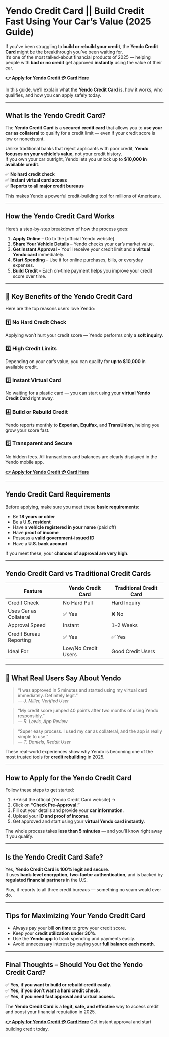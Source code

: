 # Yendo Credit Card || Build Credit Fast Using Your Car’s Value (2025 Guide)

If you’ve been struggling to **build or rebuild your credit**, the **Yendo Credit Card** might be the breakthrough you’ve been waiting for.  
It’s one of the most talked-about financial products of 2025 — helping people with **bad or no credit** get approved **instantly** using the value of their car.  

[**👉 Apply for Yendo Credit 💳 Card Here**](https://nx2bs.com/c?o=162&a=25324)

In this guide, we’ll explain what the **Yendo Credit Card** is, how it works, who qualifies, and how you can apply safely today.

---

## What Is the Yendo Credit Card?

The **Yendo Credit Card** is a **secured credit card** that allows you to **use your car as collateral** to qualify for a credit limit — even if your credit score is low or nonexistent.  

Unlike traditional banks that reject applicants with poor credit, **Yendo focuses on your vehicle’s value**, not your credit history.  
If you own your car outright, Yendo lets you unlock up to **$10,000 in available credit**.

✅ **No hard credit check**  
✅ **Instant virtual card access**  
✅ **Reports to all major credit bureaus**

This makes Yendo a powerful credit-building tool for millions of Americans.

---

## How the Yendo Credit Card Works

Here’s a step-by-step breakdown of how the process goes:

1. **Apply Online** – Go to the [official Yendo website] 
2. **Share Your Vehicle Details** – Yendo checks your car’s market value.  
3. **Get Instant Approval** – You’ll receive your credit limit and a **virtual Yendo card** immediately.  
4. **Start Spending** – Use it for online purchases, bills, or everyday expenses.  
5. **Build Credit** – Each on-time payment helps you improve your credit score over time.

---

## 🌟 Key Benefits of the Yendo Credit Card

Here are the top reasons users love Yendo:

### 1️⃣ No Hard Credit Check  
Applying won’t hurt your credit score — Yendo performs only a **soft inquiry**.

### 2️⃣ High Credit Limits  
Depending on your car’s value, you can qualify for **up to $10,000** in available credit.

### 3️⃣ Instant Virtual Card  
No waiting for a plastic card — you can start using your **virtual Yendo Credit Card** right away.

### 4️⃣ Build or Rebuild Credit  
Yendo reports monthly to **Experian**, **Equifax**, and **TransUnion**, helping you grow your score fast.

### 5️⃣ Transparent and Secure  
No hidden fees. All transactions and balances are clearly displayed in the Yendo mobile app.

[**👉 Apply for Yendo Credit 💳 Card Here**](https://nx2bs.com/c?o=162&a=25324)

---

## Yendo Credit Card Requirements

Before applying, make sure you meet these **basic requirements**:

- Be **18 years or older**
- Be a **U.S. resident**
- Have a **vehicle registered in your name** (paid off)
- Have **proof of income**
- Possess a **valid government-issued ID**
- Have a **U.S. bank account**

If you meet these, your **chances of approval are very high**.

---

## Yendo Credit Card vs Traditional Credit Cards

| Feature | **Yendo Credit Card** | **Traditional Credit Card** |
|----------|----------------------|-----------------------------|
| Credit Check | No Hard Pull | Hard Inquiry |
| Uses Car as Collateral | ✅ Yes | ❌ No |
| Approval Speed | Instant | 1–2 Weeks |
| Credit Bureau Reporting | ✅ Yes | ✅ Yes |
| Ideal For | Low/No Credit Users | Good Credit Users |

---

## 💬 What Real Users Say About Yendo

> “I was approved in 5 minutes and started using my virtual card immediately. Definitely legit.”  
> — *J. Miller, Verified User*

> “My credit score jumped 40 points after two months of using Yendo responsibly.”  
> — *R. Lewis, App Review*

> “Super easy process. I used my car as collateral, and the app is really simple to use.”  
> — *T. Daniels, Reddit User*

These real-world experiences show why Yendo is becoming one of the most trusted tools for **credit rebuilding** in 2025.

---

## How to Apply for the Yendo Credit Card

Follow these steps to get started:

1. **Visit the official [Yendo Credit Card website] →   
2. Click on **“Check Pre-Approval.”**  
3. Fill out your details and provide your **car information**.  
4. Upload your **ID and proof of income**.  
5. Get approved and start using your **virtual Yendo card instantly**.

The whole process takes **less than 5 minutes** — and you’ll know right away if you qualify.

---

## Is the Yendo Credit Card Safe?

Yes, **Yendo Credit Card is 100% legit and secure**.  
It uses **bank-level encryption**, **two-factor authentication**, and is backed by **regulated financial partners** in the U.S.  

Plus, it reports to all three credit bureaus — something no scam would ever do.

---

## Tips for Maximizing Your Yendo Credit Card

- Always pay your bill **on time** to grow your credit score.  
- Keep your **credit utilization under 30%**.  
- Use the **Yendo app** to track spending and payments easily.  
- Avoid unnecessary interest by paying your **full balance each month**.

---

## Final Thoughts – Should You Get the Yendo Credit Card?

✅ **Yes, if you want to build or rebuild credit easily.**  
✅ **Yes, if you don’t want a hard credit check.**  
✅ **Yes, if you need fast approval and virtual access.**

The **Yendo Credit Card** is a **legit, safe, and effective** way to access credit and boost your financial reputation in 2025.

[**👉 Apply for Yendo Credit 💳 Card Here**](https://nx2bs.com/c?o=162&a=25324)
Get instant approval and start building credit today.
